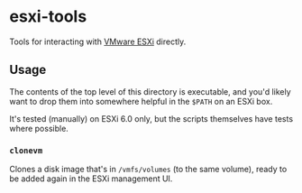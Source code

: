 # esxi-tools

Tools for interacting with [VMware ESXi][] directly.

## Usage

The contents of the top level of this directory is executable, and you'd likely
want to drop them into somewhere helpful in the `$PATH` on an ESXi box.

It's tested (manually) on ESXi 6.0 only, but the scripts themselves have tests
where possible.

### `clonevm`

Clones a disk image that's in `/vmfs/volumes` (to the same volume), ready to be
added again in the ESXi management UI.

[VMware ESXi]: https://www.vmware.com/products/vsphere-hypervisor.html
